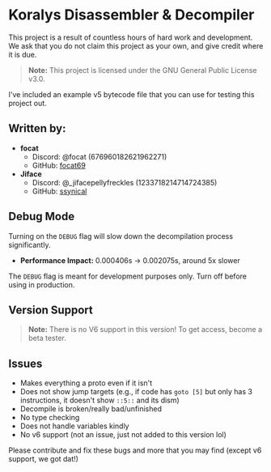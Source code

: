 # Koralys Disassembler & Decompiler

This project is a result of countless hours of hard work and development. We ask that you do not claim this project as your own, and give credit where it is due.

> **Note:** This project is licensed under the GNU General Public License v3.0.

I've included an example v5 bytecode file that you can use for testing this project out.

## Written by:
- **focat**
  - Discord: @focat (676960182621962271)
  - GitHub: [focat69](https://github.com/focat69)
- **Jiface**
  - Discord: @_jifacepellyfreckles (1233718214714724385)
  - GitHub: [ssynical](https://github.com/ssynical)

## Debug Mode

Turning on the `DEBUG` flag will slow down the decompilation process significantly.
- **Performance Impact:** 0.000406s -> 0.002075s, around 5x slower

The `DEBUG` flag is meant for development purposes only. Turn off before using in production.

## Version Support

> **Note:** There is no V6 support in this version! To get access, become a beta tester.

## Issues

- Makes everything a proto even if it isn't
- Does not show jump targets (e.g., if code has `goto [5]` but only has 3 instructions, it doesn't show `::5::` and its dism)
- Decompile is broken/really bad/unfinished
- No type checking
- Does not handle variables kindly
- No v6 support (not an issue, just not added to this version lol)

Please contribute and fix these bugs and more that you may find (except v6 support, we got dat!)
